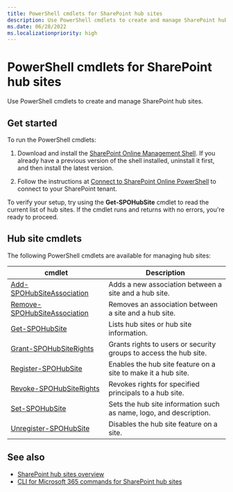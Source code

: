 ```yaml
---
title: PowerShell cmdlets for SharePoint hub sites
description: Use PowerShell cmdlets to create and manage SharePoint hub sites.
ms.date: 06/28/2022
ms.localizationpriority: high
---
```


# PowerShell cmdlets for SharePoint hub sites

Use PowerShell cmdlets to create and manage SharePoint hub sites.

## Get started

To run the PowerShell cmdlets:

1. Download and install the [SharePoint Online Management Shell](https://www.microsoft.com/download/details.aspx?id=35588). If you already have a previous version of the shell installed, uninstall it first, and then install the latest version.

2. Follow the instructions at [Connect to SharePoint Online PowerShell](https://technet.microsoft.com/library/fp161372.aspx) to connect to your SharePoint tenant.

To verify your setup, try using the **Get-SPOHubSite** cmdlet to read the current list of hub sites. If the cmdlet runs and returns with no errors, you're ready to proceed.

## Hub site cmdlets

The following PowerShell cmdlets are available for managing hub sites:

|cmdlet|Description|
|------|-----------|
|[Add-SPOHubSiteAssociation](/powershell/module/sharepoint-online/add-spohubsiteassociation)|Adds a new association between a site and a hub site.|
|[Remove-SPOHubSiteAssociation](/powershell/module/sharepoint-online/remove-spohubsiteassociation)|Removes an association between a site and a hub site.|
|[Get-SPOHubSite](/powershell/module/sharepoint-online/get-spohubsite)|Lists hub sites or hub site information.|
|[Grant-SPOHubSiteRights](/powershell/module/sharepoint-online/grant-spohubsiterights)|Grants rights to users or security groups to access the hub site.|
|[Register-SPOHubSite](/powershell/module/sharepoint-online/register-spohubsite)|Enables the hub site feature on a site to make it a hub site.|
|[Revoke-SPOHubSiteRights](/powershell/module/sharepoint-online/revoke-spohubsiterights)|Revokes rights for specified principals to a hub site.|
|[Set-SPOHubSite](/powershell/module/sharepoint-online/set-spohubsite)|Sets the hub site information such as name, logo, and description.|
|[Unregister-SPOHubSite](/powershell/module/sharepoint-online/unregister-spohubsite)|Disables the hub site feature on a site.|

## See also

- [SharePoint hub sites overview](hub-site-overview.md)
- [CLI for Microsoft 365 commands for SharePoint hub sites](hub-site-o365cli.md)
